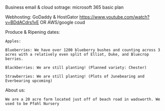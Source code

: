 Business email & cloud sotrage: microsoft 365 basic plan

Webhosting: GoDaddy & HostGator https://www.youtube.com/watch?v=BDdACdrs1vE OR AWS/google coud




Produce & Ripening dates:

    Apples: 

    Blueberries: We have over 1200 blueberry bushes and counting across 3 acres with a relatively even split of Elliot, Duke, and Bluecrop berries.

    Blackberries: We are still planting! (Planned variety: Chester)

    Strawberries: We are still planting! (Plots of Junebearing and Everbearing upcoming)

    



About us:
    
    We are a 20 acre farm located just off of beach road in wadsworth. We used to be Pfahl Nursery




